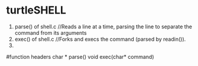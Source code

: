 # turtleSHELL

1. parse() of shell.c
//Reads a line at a time, parsing the line to separate the command from its arguments
2. exec() of shell.c 
//Forks and execs the command (parsed by readin()).
3.   


#function headers
char * parse()
void exec(char* command)
